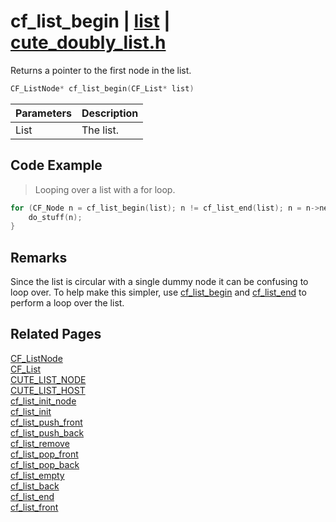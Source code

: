# cf_list_begin | [list](https://github.com/RandyGaul/cute_framework/blob/master/docs/list/README.md) | [cute_doubly_list.h](https://github.com/RandyGaul/cute_framework/blob/master/include/cute_doubly_list.h)

Returns a pointer to the first node in the list.

```cpp
CF_ListNode* cf_list_begin(CF_List* list)
```

Parameters | Description
--- | ---
List | The list.

## Code Example

> Looping over a list with a for loop.

```cpp
for (CF_Node n = cf_list_begin(list); n != cf_list_end(list); n = n->next) {
    do_stuff(n);
}
```

## Remarks

Since the list is circular with a single dummy node it can be confusing to loop over. To help make this simpler, use
[cf_list_begin](https://github.com/RandyGaul/cute_framework/blob/master/docs/list/cf_list_begin.md) and [cf_list_end](https://github.com/RandyGaul/cute_framework/blob/master/docs/list/cf_list_end.md) to perform a loop over the list.

## Related Pages

[CF_ListNode](https://github.com/RandyGaul/cute_framework/blob/master/docs/list/cf_listnode.md)  
[CF_List](https://github.com/RandyGaul/cute_framework/blob/master/docs/list/cf_list.md)  
[CUTE_LIST_NODE](https://github.com/RandyGaul/cute_framework/blob/master/docs/list/cute_list_node.md)  
[CUTE_LIST_HOST](https://github.com/RandyGaul/cute_framework/blob/master/docs/list/cute_list_host.md)  
[cf_list_init_node](https://github.com/RandyGaul/cute_framework/blob/master/docs/list/cf_list_init_node.md)  
[cf_list_init](https://github.com/RandyGaul/cute_framework/blob/master/docs/list/cf_list_init.md)  
[cf_list_push_front](https://github.com/RandyGaul/cute_framework/blob/master/docs/list/cf_list_push_front.md)  
[cf_list_push_back](https://github.com/RandyGaul/cute_framework/blob/master/docs/list/cf_list_push_back.md)  
[cf_list_remove](https://github.com/RandyGaul/cute_framework/blob/master/docs/list/cf_list_remove.md)  
[cf_list_pop_front](https://github.com/RandyGaul/cute_framework/blob/master/docs/list/cf_list_pop_front.md)  
[cf_list_pop_back](https://github.com/RandyGaul/cute_framework/blob/master/docs/list/cf_list_pop_back.md)  
[cf_list_empty](https://github.com/RandyGaul/cute_framework/blob/master/docs/list/cf_list_empty.md)  
[cf_list_back](https://github.com/RandyGaul/cute_framework/blob/master/docs/list/cf_list_back.md)  
[cf_list_end](https://github.com/RandyGaul/cute_framework/blob/master/docs/list/cf_list_end.md)  
[cf_list_front](https://github.com/RandyGaul/cute_framework/blob/master/docs/list/cf_list_front.md)  
